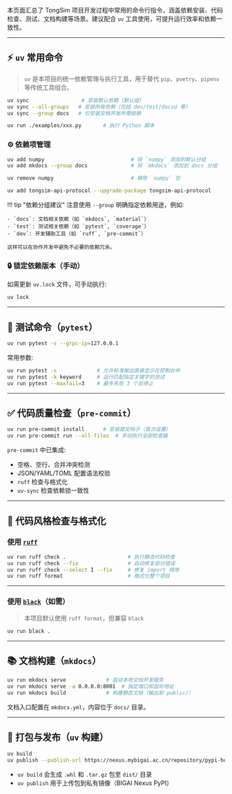 本页面汇总了 TongSim 项目开发过程中常用的命令行指令，涵盖依赖安装、代码检查、测试、文档构建等场景。建议配合 `uv` 工具使用，可提升运行效率和依赖一致性。

---

## ⚡ `uv` 常用命令

> `uv` 是本项目的统一依赖管理与执行工具，用于替代 `pip`、`poetry`、`pipenv` 等传统工具组合。

```bash
uv sync                 # 安装默认依赖（默认组）
uv sync --all-groups   # 安装所有依赖（包括 dev/test/docsd 等）
uv sync --group docs   # 仅安装文档开发所需依赖
```

```bash
uv run ./examples/xxx.py       # 执行 Python 脚本
```

### ⚙️ 依赖项管理

```bash
uv add numpy                            # 将 `numpy` 添加到默认分组
uv add mkdocs --group docs              # 将 `mkdocs` 添加到 docs 分组

uv remove numpy                         # 移除 `numpy` 包

uv add tongsim-api-protocol --upgrade-package tongsim-api-protocol     # 升级 `tongsim-api-protocol` 包
```

!!! tip "依赖分组建议"
    注意使用 `--group` 明确指定依赖用途，例如:

    - `docs`: 文档相关依赖（如 `mkdocs`, `material`）
    - `test`: 测试相关依赖（如 `pytest`, `coverage`）
    - `dev`: 开发辅助工具（如 `ruff`, `pre-commit`）

    这样可以在协作开发中避免不必要的依赖冗余。

### 🔒 锁定依赖版本（手动）

如需更新 `uv.lock` 文件，可手动执行:

```bash
uv lock
```

---

## 🧪 测试命令（`pytest`）

```bash
uv run pytest -s --grpc-ip=127.0.0.1
```

常用参数:

```bash
uv run pytest -s             # 允许标准输出直接显示在控制台中
uv run pytest -k keyword     # 运行匹配指定关键字的测试
uv run pytest --maxfail=3    # 最多失败 3 个后停止
```

---

## ✅ 代码质量检查（`pre-commit`）

```bash
uv run pre-commit install      # 安装提交钩子（首次设置）
uv run pre-commit run --all-files  # 手动执行全部检查器
```

`pre-commit` 中已集成:

- 空格、空行、合并冲突检测
- JSON/YAML/TOML 配置语法校验
- `ruff` 检查与格式化
- `uv-sync` 检查依赖锁一致性

---

## 🧹 代码风格检查与格式化

### 使用 [`ruff`](https://docs.astral.sh/ruff/)

```bash
uv run ruff check .                    # 执行静态代码检查
uv run ruff check --fix                # 自动修复部分错误
uv run ruff check --select I --fix     # 修复 import 顺序
uv run ruff format                     # 格式化整个项目
```

---

### 使用 [`black`](https://black.readthedocs.io/en/stable/)（如需）

> 本项目默认使用 `ruff format`，但兼容 `black`

```bash
uv run black .
```

---

## 📚 文档构建（`mkdocs`）

```bash
uv run mkdocs serve             # 启动本地文档开发服务
uv run mkdocs serve -a 0.0.0.0:8001  # 指定端口和监听地址
uv run mkdocs build             # 构建静态文档（输出到 public/）
```

文档入口配置在 `mkdocs.yml`，内容位于 `docs/` 目录。

---

## 🚀 打包与发布（`uv` 构建）

```bash
uv build
uv publish --publish-url https://nexus.mybigai.ac.cn/repository/pypi-host
```

- `uv build` 会生成 `.whl` 和 `.tar.gz` 包至 `dist/` 目录
- `uv publish` 用于上传包到私有镜像（BIGAI Nexus PyPI）
